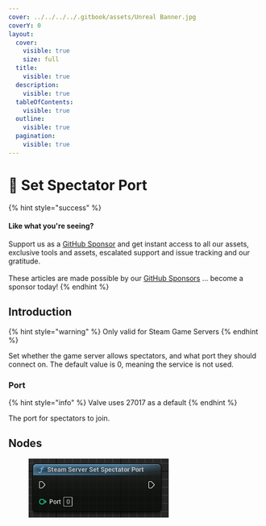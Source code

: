```yaml
---
cover: ../../../../.gitbook/assets/Unreal Banner.jpg
coverY: 0
layout:
  cover:
    visible: true
    size: full
  title:
    visible: true
  description:
    visible: true
  tableOfContents:
    visible: true
  outline:
    visible: true
  pagination:
    visible: true
---
```


# 🔵 Set Spectator Port

{% hint style="success" %}
#### Like what you're seeing?

Support us as a [GitHub Sponsor](../../../../become-a-sponsor/) and get instant access to all our assets, exclusive tools and assets, escalated support and issue tracking and our gratitude.\
\
These articles are made possible by our [GitHub Sponsors](../../../../become-a-sponsor/) ... become a sponsor today!
{% endhint %}

## Introduction

{% hint style="warning" %}
Only valid for Steam Game Servers
{% endhint %}

Set whether the game server allows spectators, and what port they should connect on. The default value is 0, meaning the service is not used.

### Port

{% hint style="info" %}
Valve uses 27017 as a default
{% endhint %}

The port for spectators to join.

## Nodes

<figure><img src="../../../../.gitbook/assets/image (297).png" alt=""><figcaption></figcaption></figure>
